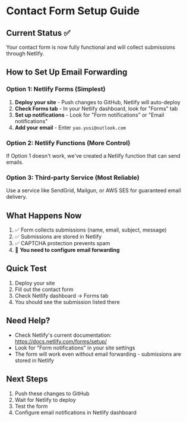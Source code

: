 # Contact Form Setup Guide

## Current Status ✅
Your contact form is now fully functional and will collect submissions through Netlify.

## How to Set Up Email Forwarding

### Option 1: Netlify Forms (Simplest)
1. **Deploy your site** - Push changes to GitHub, Netlify will auto-deploy
2. **Check Forms tab** - In your Netlify dashboard, look for "Forms" tab
3. **Set up notifications** - Look for "Form notifications" or "Email notifications"
4. **Add your email** - Enter `yao.yusi@outlook.com`

### Option 2: Netlify Functions (More Control)
If Option 1 doesn't work, we've created a Netlify function that can send emails.

### Option 3: Third-party Service (Most Reliable)
Use a service like SendGrid, Mailgun, or AWS SES for guaranteed email delivery.

## What Happens Now
1. ✅ Form collects submissions (name, email, subject, message)
2. ✅ Submissions are stored in Netlify
3. ✅ CAPTCHA protection prevents spam
4. 🔄 **You need to configure email forwarding**

## Quick Test
1. Deploy your site
2. Fill out the contact form
3. Check Netlify dashboard → Forms tab
4. You should see the submission listed there

## Need Help?
- Check Netlify's current documentation: https://docs.netlify.com/forms/setup/
- Look for "Form notifications" in your site settings
- The form will work even without email forwarding - submissions are stored in Netlify

## Next Steps
1. Push these changes to GitHub
2. Wait for Netlify to deploy
3. Test the form
4. Configure email notifications in Netlify dashboard
